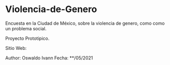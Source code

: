 # Violencia-de-Genero
Encuesta en la Ciudad de México, sobre la violencia de genero, como como un problema social.

Proyecto Prototipico.

Sitio Web:

Author: Oswaldo Ivann 
Fecha: **/05/2021
